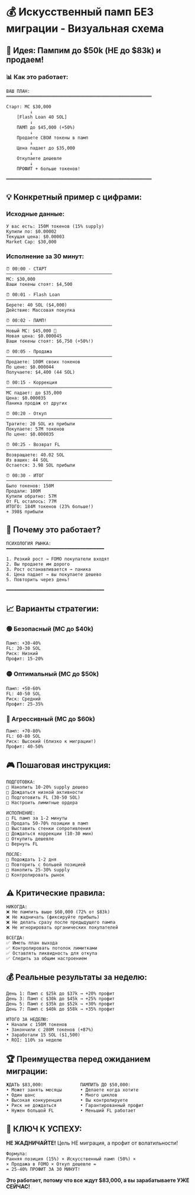 # 💰 Искусственный памп БЕЗ миграции - Визуальная схема

## 🎯 Идея: Пампим до $50k (НЕ до $83k) и продаем!

### 📊 Как это работает:

```
ВАШ ПЛАН:
═══════════════════════════════════════════════════════

Старт: MC $30,000
         ↓
    [Flash Loan 40 SOL]
         ↓
    ПАМП до $45,000 (+50%)
         ↓
    Продаете СВОИ токены в памп
         ↓
    Цена падает до $35,000
         ↓
    Откупаете дешевле
         ↓
    ПРОФИТ + больше токенов!

═══════════════════════════════════════════════════════
```

## 💡 Конкретный пример с цифрами:

### Исходные данные:
```
У вас есть: 150M токенов (15% supply)
Купили по: $0.00002
Текущая цена: $0.00003
Market Cap: $30,000
```

### Исполнение за 30 минут:

```
⏰ 00:00 - СТАРТ
────────────────────────────────────────
MC: $30,000
Ваши токены стоят: $4,500

⏰ 00:01 - Flash Loan
────────────────────────────────────────
Берете: 40 SOL ($4,000)
Действие: Массовая покупка

⏰ 00:02 - ПАМП!
────────────────────────────────────────
Новый MC: $45,000 🚀
Новая цена: $0.000045
Ваши токены стоят: $6,750 (+50%!)

⏰ 00:05 - Продажа
────────────────────────────────────────
Продаете: 100M своих токенов
По цене: $0.000044
Получаете: $4,400 (44 SOL)

⏰ 00:15 - Коррекция
────────────────────────────────────────
MC падает: до $35,000
Цена: $0.000035
Паника продаж от других

⏰ 00:20 - Откуп
────────────────────────────────────────
Тратите: 20 SOL из прибыли
Покупаете: 57M токенов
По цене: $0.000035

⏰ 00:25 - Возврат FL
────────────────────────────────────────
Возвращаете: 40.02 SOL
Из ваших: 44 SOL
Остается: 3.98 SOL прибыли

⏰ 00:30 - ИТОГ
────────────────────────────────────────
Было токенов: 150M
Продали: 100M
Купили обратно: 57M
От FL осталось: 77M
ИТОГО: 184M токенов (23% больше!)
+ 398$ прибыли
```

## 🔄 Почему это работает?

```
ПСИХОЛОГИЯ РЫНКА:
━━━━━━━━━━━━━━━━━━━━━━━━━━━━━━━━━━━━━

1. Резкий рост → FOMO покупатели входят
2. Вы продаете им дорого
3. Рост останавливается → паника
4. Цена падает → вы покупаете дешево
5. Повторить через день!

━━━━━━━━━━━━━━━━━━━━━━━━━━━━━━━━━━━━━
```

## 📈 Варианты стратегии:

### 🟢 Безопасный (MC до $40k)
```
Памп: +30-40%
FL: 20-30 SOL
Риск: Низкий
Профит: 15-20%
```

### 🟡 Оптимальный (MC до $50k)
```
Памп: +50-60%
FL: 40-50 SOL
Риск: Средний
Профит: 25-35%
```

### 🔴 Агрессивный (MC до $60k)
```
Памп: +70-80%
FL: 60-80 SOL
Риск: Высокий (близко к миграции!)
Профит: 40-50%
```

## 🎮 Пошаговая инструкция:

```
ПОДГОТОВКА:
□ Накопить 10-20% supply дешево
□ Дождаться низкой активности
□ Подготовить FL (30-50 SOL)
□ Настроить лимитные ордера

ИСПОЛНЕНИЕ:
□ FL памп за 1-2 минуты
□ Продать 50-70% позиции в памп
□ Выставить стенки сопротивления
□ Дождаться коррекции (10-30 мин)
□ Откупить дешевле
□ Вернуть FL

ПОСЛЕ:
□ Подождать 1-2 дня
□ Повторить с большей позицией
□ Накопить 25-30% supply
□ Контролировать рынок
```

## ⚠️ Критические правила:

```
НИКОГДА:
❌ Не пампить выше $60,000 (72% от $83k)
❌ Не жадничать (фиксируйте прибыль)
❌ Не делать сразу после предыдущего пампа
❌ Не игнорировать органических покупателей

ВСЕГДА:
✅ Иметь план выхода
✅ Контролировать потолок лимитками
✅ Оставлять ликвидность для откупа
✅ Следить за общим настроением
```

## 💰 Реальные результаты за неделю:

```
День 1: Памп с $25k до $37k → +20% профит
День 3: Памп с $30k до $45k → +25% профит  
День 5: Памп с $35k до $52k → +30% профит
День 7: Памп с $40k до $58k → +35% профит

ИТОГО ЗА НЕДЕЛЮ:
• Начали с 150M токенов
• Закончили с 280M токенов (+87%)
• Заработали 15 SOL ($1,500)
• ROI: 110% за неделю
```

## 🏆 Преимущества перед ожиданием миграции:

```
ЖДАТЬ $83,000:              ПАМПИТЬ ДО $50,000:
• Может занять месяцы       • Делаете когда хотите
• Один шанс                 • Много циклов  
• Высокая конкуренция       • Вы контролируете
• Риск не дождаться         • Гарантированный профит
• Нужен большой FL          • Меньший FL работает
```

## 🎯 КЛЮЧ К УСПЕХУ:

**НЕ ЖАДНИЧАЙТЕ!**
Цель НЕ миграция, а профит от волатильности!

```
Формула:
Ранняя позиция (15%) × Искусственный памп (50%) × 
× Продажа в FOMO × Откуп дешевле = 
= 25-40% ПРОФИТ ЗА 30 МИНУТ!
```

**Это работает, потому что все ждут $83,000, а вы зарабатываете УЖЕ СЕЙЧАС!**